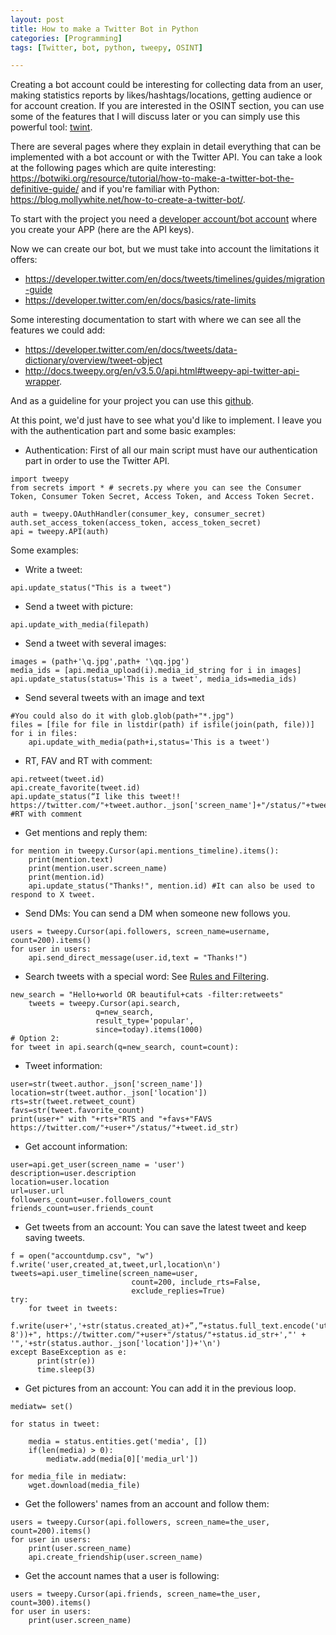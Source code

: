 ```yaml
---
layout: post
title: How to make a Twitter Bot in Python
categories: [Programming]
tags: [Twitter, bot, python, tweepy, OSINT]

---
```


Creating a bot account could be interesting for collecting data from an user, making statistics reports by likes/hashtags/locations, getting audience or for account creation. If you are interested in the OSINT section, you can use some of the features that I will discuss later or you can simply use this powerful tool: [twint](https://github.com/twintproject/twint).

There are several pages where they explain in detail everything that can be implemented with a bot account or with the Twitter API. You can take a look at the following pages which are quite interesting: https://botwiki.org/resource/tutorial/how-to-make-a-twitter-bot-the-definitive-guide/ and if you're familiar with Python: https://blog.mollywhite.net/how-to-create-a-twitter-bot/.

To start with the project you need a [developer account/bot account](https://developer.twitter.com/) where you create your APP (here are the API keys).

Now we can create our bot, but we must take into account the limitations it offers: 
- https://developer.twitter.com/en/docs/tweets/timelines/guides/migration-guide 
- https://developer.twitter.com/en/docs/basics/rate-limits

Some interesting documentation to start with where we can see all the features we could add: 
- https://developer.twitter.com/en/docs/tweets/data-dictionary/overview/tweet-object 
- http://docs.tweepy.org/en/v3.5.0/api.html#tweepy-api-twitter-api-wrapper.

And as a guideline for your project you can use this [github](https://github.com/molly/twitterbot_framework).

At this point, we'd just have to see what you'd like to implement. I leave you with the authentication part and some basic examples:

- Authentication:
First of all our main script must have our authentication part in order to use the Twitter API.

```
import tweepy
from secrets import * # secrets.py where you can see the Consumer Token, Consumer Token Secret, Access Token, and Access Token Secret.

auth = tweepy.OAuthHandler(consumer_key, consumer_secret)
auth.set_access_token(access_token, access_token_secret)
api = tweepy.API(auth)
```

Some examples:

- Write a tweet: 

```
api.update_status("This is a tweet")
```

- Send a tweet with picture: 

```
api.update_with_media(filepath)
```

- Send a tweet with several images:

```
images = (path+'\q.jpg',path+ '\qq.jpg')
media_ids = [api.media_upload(i).media_id_string for i in images]
api.update_status(status='This is a tweet', media_ids=media_ids)
```

- Send several tweets with an image and text

```
#You could also do it with glob.glob(path+"*.jpg")
files = [file for file in listdir(path) if isfile(join(path, file))]
for i in files:    
    api.update_with_media(path+i,status='This is a tweet')
```

- RT, FAV and RT with comment:

```
api.retweet(tweet.id)
api.create_favorite(tweet.id)
api.update_status(“I like this tweet!! https://twitter.com/"+tweet.author._json['screen_name']+"/status/"+tweet.id_str) #RT with comment        
```

- Get mentions and reply them:

```
for mention in tweepy.Cursor(api.mentions_timeline).items():
    print(mention.text)
    print(mention.user.screen_name)
    print(mention.id)
    api.update_status("Thanks!", mention.id) #It can also be used to respond to X tweet.
```

- Send DMs:
You can send a DM when someone new follows you.

```
users = tweepy.Cursor(api.followers, screen_name=username, count=200).items()
for user in users:    
    api.send_direct_message(user.id,text = "Thanks!")
```

- Search tweets with a special word:
See [Rules and Filtering](https://developer.twitter.com/en/docs/tweets/rules-and-filtering/overview/standard-operators).

```
new_search = "Hello+world OR beautiful+cats -filter:retweets"    
    tweets = tweepy.Cursor(api.search,
                   q=new_search,
                   result_type='popular',                   
                   since=today).items(1000)
# Option 2:
for tweet in api.search(q=new_search, count=count):
```

- Tweet information:

```
user=str(tweet.author._json['screen_name'])
location=str(tweet.author._json['location'])
rts=str(tweet.retweet_count)
favs=str(tweet.favorite_count)       
print(user+" with "+rts+"RTS and "+favs+"FAVS https://twitter.com/"+user+"/status/"+tweet.id_str)        

```

- Get account information:

```
user=api.get_user(screen_name = 'user')
description=user.description
location=user.location 
url=user.url
followers_count=user.followers_count
friends_count=user.friends_count
```

- Get tweets from an account:
You can save the latest tweet and keep saving tweets.

```
f = open("accountdump.csv", "w")
f.write('user,created_at,tweet,url,location\n')
tweets=api.user_timeline(screen_name=user,
                           count=200, include_rts=False,
                           exclude_replies=True)
try: 
    for tweet in tweets:
        f.write(user+','+str(status.created_at)+”,”+status.full_text.encode('utf-8'))+", https://twitter.com/"+user+"/status/"+status.id_str+',"' + '",'+str(status.author._json['location'])+'\n')
except BaseException as e:
      print(str(e))
      time.sleep(3)
```

- Get pictures from an account:
You can add it in the previous loop.

```
mediatw= set()

for status in tweet: 
   
    media = status.entities.get('media', [])
    if(len(media) > 0):
        mediatw.add(media[0]['media_url'])

for media_file in mediatw:
    wget.download(media_file)

```

- Get the followers' names from an account and follow them:

```
users = tweepy.Cursor(api.followers, screen_name=the_user, count=200).items()
for user in users:
    print(user.screen_name)
    api.create_friendship(user.screen_name)
```

- Get the account names that a user is following:

```
users = tweepy.Cursor(api.friends, screen_name=the_user, count=300).items()
for user in users:
    print(user.screen_name)
```

